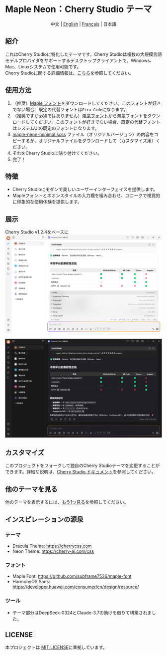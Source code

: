 # Maple Neon：Cherry Studio テーマ

<div style="text-align: center">
中文 |
<a href="https://github.com/BoningtonChen/CherryStudio_themes/blob/master/README.md">English</a> |
<a href="https://github.com/BoningtonChen/CherryStudio_themes/blob/master/docs/README.fr.md">Français</a> |
日本語
</div>

## 紹介
これはCherry Studioに特化したテーマです。Cherry Studioは複数の大規模言語モデルプロバイダをサポートするデスクトップクライアントで、Windows、Mac、Linuxシステムで使用可能です。\
Cherry Studioに関する詳細情報は、[こちら](https://github.com/CherryHQ/cherry-studio)を参照してください。

## 使用方法
1. （推奨）[Maple フォント](https://github.com/subframe7536/maple-font/releases/download/v7.2/MapleMono-NF-CN-unhinted.zip)をダウンロードしてください。このフォントが好きでない場合、既定の代替フォントは`Fira Code`になります。
2. （推奨ですが必須ではありません）[鴻蒙フォント](https://developer.huawei.com/images/download/general/HarmonyOS-Sans.zip)から鴻蒙フォントをダウンロードしてください。このフォントが好きでない場合、既定の代替フォントはシステムUIの既定のフォントになります。
3. [maple-neon-minimal.scss](../themes/maple-neon-minimal.scss) ファイル（オリジナルバージョン）の内容をコピーするか、オリジナルファイルをダウンロードして（カスタマイズ用）ください。
4. それをCherry Studioに貼り付けてください。
5. 完了！

## 特徴
- Cherry Studioにモダンで美しいユーザーインターフェイスを提供します。
- Mapleフォントとネオンスタイルの入力欄を組み合わせ、ユニークで視覚的に印象的な使用体験を提供します。

## 展示
Cherry Studio v1.2.4をベースに
![明るいページ](../examples/main-page-light.png)

![暗いページ](../examples/main-page-dark.png)

## カスタマイズ
このプロジェクトをフォークして独自のCherry Studioテーマを変更することができます。詳細な説明は、[Cherry Studio ドキュメント](https://docs.cherry-ai.com/personalization-settings/css)を参照してください。

## 他のテーマを見る
他のテーマを表示するには、[もう1つ見る](../OneMoreGlance.md)を参照してください。

## インスピレーションの源泉
### テーマ
- Dracula Theme: https://cherrycss.com
- Neon Theme: https://cherry-ai.com/css

### フォント
- Maple Font: https://github.com/subframe7536/maple-font
- HarmonyOS Sans: https://developer.huawei.com/consumer/cn/design/resource/

### ツール
- テーマ部分はDeepSeek-0324とClaude-3.7の助けを借りて構築されました。

## LICENSE
本プロジェクトは [MIT LICENSE](../LICENSE)に準拠しています。